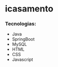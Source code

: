 # icasamento

### Tecnologias:

<ul>
  <li>Java</li>
  <li>SpringBoot</li>
  <li>MySQL</li>
  <li>HTML</li>
  <li>CSS</li>
  <li>Javascript</li>
</ul>
